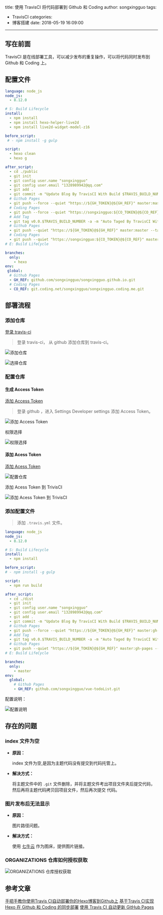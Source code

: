 title: 使用 TravisCI 将代码部署到 Github 和 Coding
author: songxingguo
tags:
  - TravisCI
categories:
  - 博客搭建
date: 2018-05-19 16:09:00
---
## 写在前面

TravisCI 是在线部署工具，可以减少发布的重复操作，可以将代码同时发布到 Github 和 Coding 上。

## 配置文件

```yml
language: node_js
node_js: 
  - 8.12.0

# S: Build Lifecycle
install:
  - npm install
  - npm install hexo-helper-live2d
  - npm install live2d-widget-model-z16

before_script:
 # - npm install -g gulp

script:
  - hexo clean
  - hexo g

after_script:
  - cd ./public
  - git init
  - git config user.name "songxingguo"
  - git config user.email "1328989942@qq.com"
  - git add .
  - git commit -m "Update Blog By TravisCI With Build $TRAVIS_BUILD_NUMBER"
  # Github Pages
  - git push --force --quiet "https://${GH_TOKEN}@${GH_REF}" master:master
  # Coding Pages
  - git push --force --quiet "https://songxingguo:${CO_TOKEN}@${CO_REF}" master:master
  # Add Tag
  - git tag v0.0.$TRAVIS_BUILD_NUMBER -a -m "Auto Taged By TravisCI With Build $TRAVIS_BUILD_NUMBER"
  # Github Pages
  - git push --quiet "https://${GH_TOKEN}@${GH_REF}" master:master --tags
  # Coding Pages
  - git push --quiet "https://songxingguo:${CO_TOKEN}@${CO_REF}" master:master --tags
# E: Build LifeCycle

branches:
  only:
    - hexo
env:
 global:
  # Github Pages
  - GH_REF: github.com/songxingguo/songxingguo.github.io.git
  # Coding Pages
  - CO_REF: git.coding.net/songxingguo/songxingguo.coding.me.git
```

<!-- more -->

## 部署流程

### 添加仓库

[登录 travis-ci](https://travis-ci.com/account/repositories)

> 登录 travis-ci， 从 github 添加仓库到 travis-ci。

![添加仓库](https://graphbed.qiniu.songxingguo.com/TravisCI/%E6%B7%BB%E5%8A%A0%E4%BB%93%E5%BA%93.png)

![选择仓库](https://graphbed.qiniu.songxingguo.com/TravisCI/%E9%80%89%E6%8B%A9%E4%BB%93%E5%BA%93.png)

### 配置仓库

#### 生成 Access Token

[添加 Access Token](https://github.com/settings/tokens)

> 登录 github ，进入 Settings Developer settings 添加 Access Token。

![添加 Access Token](https://graphbed.qiniu.songxingguo.com/TravisCI/%E6%B7%BB%E5%8A%A0%20Access%20Token.png)

权限选择

![权限选择](https://graphbed.qiniu.songxingguo.com/TravisCI/%E6%9D%83%E9%99%90%E9%80%89%E6%8B%A9.png)

#### 添加 Acess Token

[添加 Acess Token](https://travis-ci.com/songxingguo)

![配置仓库](https://graphbed.qiniu.songxingguo.com/TravisCI/%E9%85%8D%E7%BD%AE%E4%BB%93%E5%BA%93.png)

添加 Acess Token 到 TrivisCI

![添加 Acess Token 到 TrivisCI](https://graphbed.qiniu.songxingguo.com/TravisCI/%E6%B7%BB%E5%8A%A0%20Acess%20Token%20%E5%88%B0%20TrivisCI.png)

### 添加配置文件

> 添加 `.travis.yml` 文件。

```yml
language: node_js
node_js:
  - 8.12.0

# S: Build Lifecycle
install:
  - npm install

before_script:
# - npm install -g gulp

script:
  - npm run build

after_script:
  - cd ./dist
  - git init
  - git config user.name "songxingguo"
  - git config user.email "1328989942@qq.com"
  - git add .
  - git commit -m "Update Blog By TravisCI With Build $TRAVIS_BUILD_NUMBER"
  # Github Pages
  - git push --force --quiet "https://${GH_TOKEN}@${GH_REF}" master:gh-pages
  # Add Tag
  - git tag v0.0.$TRAVIS_BUILD_NUMBER -a -m "Auto Taged By TravisCI With Build $TRAVIS_BUILD_NUMBER"
  # Github Pages
  - git push --quiet "https://${GH_TOKEN}@${GH_REF}" master:gh-pages --tags
# E: Build LifeCycle

branches:
  only:
    - master
env:
  global:
    # Github Pages
    - GH_REF: github.com/songxingguo/vue-todoList.git
```
配置说明：

![配置说明](https://graphbed.qiniu.songxingguo.com/TravisCI/%E9%85%8D%E7%BD%AE%E8%AF%B4%E6%98%8E%20.png)

## 存在的问题

### index 文件为空

- **原因：**

  index 文件为空,是因为主题代码没有提交到代码托管上。
  
- **解决方式：**

  将主题文件中的 `.git` 文件删除，并将主题文件考出项目文件夹后提交代码，然后再将主题代码拷贝回项目文件，然后再次提交 代码。

### 图片发布后无法显示

- **原因：**

  图片路径问题。

- **解决方式：**

  使用 [七牛云](https://www.qiniu.com/) 作为图床，提供图片链接。
  
### ORGANIZATIONS 仓库如何授权获取

![ORGANIZATIONS 仓库授权获取](https://graphbed.qiniu.songxingguo.com/TravisCI/ORGANIZATIONS%20%E6%8E%88%E6%9D%83.png)

## 参考文章

[手把手教你使用Travis CI自动部署你的Hexo博客到Github上](https://blog.csdn.net/woblog/article/details/51319364)
[基于Travis CI实现 Hexo 在 Github 和 Coding 的同步部署](https://blog.csdn.net/qinyuanpei/article/details/79388983)
[使用 Travis CI 自动更新 GitHub Pages](https://notes.iissnan.com/2016/publishing-github-pages-with-travis-ci/)